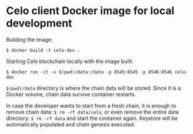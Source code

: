 # Celo client Docker image for local development

Building the image:
```
$ docker build -t celo-dev .
```

Starting Celo blockchain locally with the image built:
```
$ docker run -it -v $(pwd)/data:/data -p 8545:8545 -p 8546:8546 celo-dev
```

`$(pwd)/data` directory is where the chain data will be stored. Since it is 
a Docker volume, chain data survive container restarts.

In case the developer wants to start from a fresh chain, it is enough to remove
chain data: `$ rm -rf data/celo`, or even remove the entire data directory: 
`$ rm -rf data` and start the container again. Keystore will be automatically 
populated and chain genesis executed.